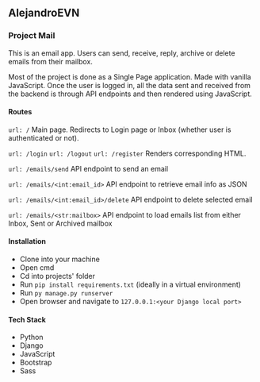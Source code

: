 ## AlejandroEVN

### Project Mail 

This is an email app. Users can send, receive, reply, archive or delete emails from their mailbox.

Most of the project is done as a Single Page application. Made with vanilla JavaScript. Once the user is logged in, all the data sent
and received from the backend is through API endpoints and then rendered using JavaScript.


#### Routes

`url: /`
Main page. Redirects to Login page or Inbox (whether user is authenticated or not).

`url: /login` `url: /logout` `url: /register`
Renders corresponding HTML.

`url: /emails/send`
API endpoint to send an email

`url: /emails/<int:email_id>`
API endpoint to retrieve email info as JSON

`url: /emails/<int:email_id>/delete`
API endpoint to delete selected email

`url: /emails/<str:mailbox>`
API endpoint to load emails list from either Inbox, Sent or Archived mailbox

#### Installation

- Clone into your machine
- Open cmd
- Cd into projects' folder
- Run `pip install requirements.txt` (ideally in a virtual environment)
- Run `py manage.py runserver`
- Open browser and navigate to `127.0.0.1:<your Django local port>`

#### Tech Stack
- Python
- Django
- JavaScript
- Bootstrap
- Sass